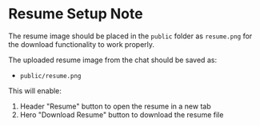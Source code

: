 # Resume Setup Note

The resume image should be placed in the `public` folder as `resume.png` for the download functionality to work properly.

The uploaded resume image from the chat should be saved as:
- `public/resume.png`

This will enable:
1. Header "Resume" button to open the resume in a new tab
2. Hero "Download Resume" button to download the resume file